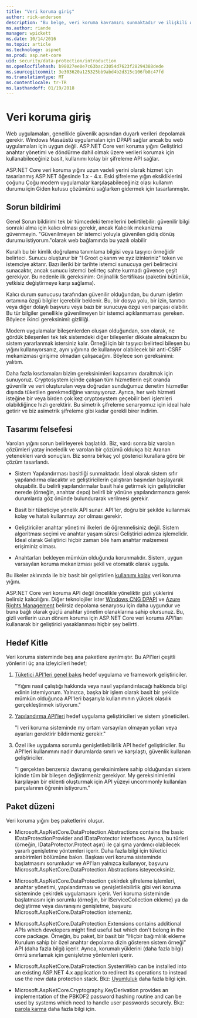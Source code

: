 ```yaml
---
title: "Veri koruma giriş"
author: rick-anderson
description: "Bu belge, veri koruma kavramını sunmaktadır ve ilişkili ASP.NET Core API tasarım ilkeleri özetlenmektedir."
ms.author: riande
manager: wpickett
ms.date: 10/14/2016
ms.topic: article
ms.technology: aspnet
ms.prod: asp.net-core
uid: security/data-protection/introduction
ms.openlocfilehash: b98027ee0e7c63bac23054d7623f28294388dede
ms.sourcegitcommit: 3e303620a125325bb9abd4b2d315c106fb8c47fd
ms.translationtype: MT
ms.contentlocale: tr-TR
ms.lasthandoff: 01/19/2018
---
```

# <a name="introduction-to-data-protection"></a>Veri koruma giriş

Web uygulamaları, genellikle güvenlik açısından duyarlı verileri depolamak gerekir. Windows Masaüstü uygulamaları için DPAPI sağlar ancak bu web uygulamaları için uygun değil. ASP.NET Core veri koruma yığını Geliştirici anahtar yönetimi ve döndürme dahil olmak üzere verileri korumak için kullanabileceğiniz basit, kullanımı kolay bir şifreleme API sağlar.

ASP.NET Core veri koruma yığını uzun vadeli yerini olarak hizmet için tasarlanmış <machineKey> ASP.NET öğesinde 1.x - 4.x. Eski şifreleme yığın eksikliklerini çoğunu Çoğu modern uygulamalar karşılaşabileceğiniz olası kullanım durumu için Giden kutusu çözümünü sağlarken gidermek için tasarlanmıştır.

## <a name="problem-statement"></a>Sorun bildirimi

Genel Sorun bildirimi tek bir tümcedeki temellerini belirtilebilir: güvenilir bilgi sonraki alma için kalıcı olması gerekir, ancak Kalıcılık mekanizma güvenmeyin. "Güvenilmeyen bir istemci yoluyla güvenilen gidiş dönüş durumu istiyorum."olarak web bağlamında bu yazılı olabilir

Kurallı bu bir kimlik doğrulama tanımlama bilgisi veya taşıyıcı örneğidir belirteci. Sunucu oluşturur bir "I Groot çıkarım ve xyz izinleriniz" token ve istemciye aktarır. Bazı ileriki bir tarihte istemci sunucuya geri belirtecini sunacaktır, ancak sunucu istemci belirteç sahte kurmadı güvence çeşit gerekiyor. Bu nedenle ilk gereksinim: Orijinallik Sertifikası (paketini bütünlük, yetkisiz değiştirmeye karşı sağlama).

Kalıcı durum sunucusu tarafından güvenilir olduğundan, bu durum işletim ortamına özgü bilgiler içerebilir beklenir. Bu, bir dosya yolu, bir izin, tanıtıcı veya diğer dolaylı başvuru veya bazı bir sunucuya özgü veri parçası olabilir. Bu tür bilgiler genellikle güvenilmeyen bir istemci açıklanmaması gereken. Böylece ikinci gereksinimi: gizliliği.

Modern uygulamalar bileşenlerden oluşan olduğundan, son olarak, ne gördük bileşenleri tek tek sistemdeki diğer bileşenler dikkate almaksızın bu sistem yararlanmak istersiniz kalır. Örneği için bir taşıyıcı belirteci bileşen bu yığını kullanıyorsanız, aynı yığınına de kullanıyor olabilecek bir anti-CSRF mekanizması girişime olmadan çalışacağını. Böylece son gereksinimi: yalıtım.

Daha fazla kısıtlamaları bizim gereksinimleri kapsamını daraltmak için sunuyoruz. Cryptosystem içinde çalışan tüm hizmetlerin eşit oranda güvenilir ve veri oluşturulan veya doğrudan sunduğumuz denetim hizmetler dışında tüketilen gerekmediğine varsayıyoruz. Ayrıca, her web hizmeti isteğine bir veya birden çok kez cryptosystem geçebilir beri işlemleri olabildiğince hızlı gerektirir. Bu simetrik şifreleme senaryomuz için ideal hale getirir ve biz asimetrik şifreleme gibi kadar gerekli birer indirim.

## <a name="design-philosophy"></a>Tasarımı felsefesi

Varolan yığını sorun belirleyerek başlatıldı. Biz, vardı sonra biz varolan çözümleri yatay inceledik ve varolan bir çözümü oldukça biz Aranan yetenekleri vardı sonuçları. Biz sonra birkaç yol gösterici kurallara göre bir çözüm tasarlandı.

* Sistem Yapılandırması basitliği sunmaktadır. İdeal olarak sistem sıfır yapılandırma olacaktır ve geliştiricilerin çalıştıran başından başlayarak oluşabilir. Bu belirli yapılandırmalar basit hale getirmek için geliştiriciler nerede (örneğin, anahtar depo) belirli bir yönüne yapılandırmanıza gerek durumlarda göz önünde bulundurarak verilmesi gerekir.

* Basit bir tüketiciye yönelik API sunar. API'ler, doğru bir şekilde kullanmak kolay ve hatalı kullanmayı zor olması gerekir.

* Geliştiriciler anahtar yönetimi ilkeleri de öğrenmelisiniz değil. Sistem algoritması seçimi ve anahtar yaşam süresi Geliştirici adınıza işlemelidir. İdeal olarak Geliştirici hiçbir zaman bile ham anahtar malzemesi erişiminiz olması.

* Anahtarları bekleyen mümkün olduğunda korunmalıdır. Sistem, uygun varsayılan koruma mekanizması şekil ve otomatik olarak uygula.

Bu ilkeler aklınızda ile biz basit bir geliştirilen [kullanımı kolay](using-data-protection.md) veri koruma yığını.

ASP.NET Core veri koruma API değil öncelikle yöneliktir gizli yüklerini belirsiz kalıcılığını. Diğer teknolojiler ister [Windows CNG DPAPI](https://msdn.microsoft.com/library/windows/desktop/hh706794%28v=vs.85%29.aspx) ve [Azure Rights Management](https://docs.microsoft.com/rights-management/) belirsiz depolama senaryosu için daha uygundur ve buna bağlı olarak güçlü anahtar yönetim olanaklarına sahip olursunuz. Bu, gizli verilerin uzun dönem koruma için ASP.NET Core veri koruma API'ları kullanarak bir geliştirici yasaklanması hiçbir şey belirtti.

## <a name="audience"></a>Hedef Kitle

Veri koruma sisteminde beş ana paketlere ayrılmıştır. Bu API'leri çeşitli yönlerini üç ana izleyicileri hedef;

1. [Tüketici API'leri genel bakış](consumer-apis/overview.md) hedef uygulama ve framework geliştiriciler.

   "Yığını nasıl çalıştığı hakkında veya nasıl yapılandırılacağı hakkında bilgi edinin istemiyorum. Yalnızca, başka bir işlem olarak basit bir şekilde mümkün olduğunca API'leri başarıyla kullanımının yüksek olasılık gerçekleştirmek istiyorum."

2. [Yapılandırma API'leri](configuration/overview.md) hedef uygulama geliştiricileri ve sistem yöneticileri.

   "I veri koruma sisteminde my ortam varsayılan olmayan yolları veya ayarları gerektirir bildirmeniz gerekir."

3. Özel ilke uygulama sorumlu genişletilebilirlik API hedef geliştiriciler. Bu API'leri kullanımını nadir durumlarda sınırlı ve karşılaştı, güvenlik kullanan geliştiriciler.

   "I gerçekten benzersiz davranış gereksinimlere sahip olduğundan sistem içinde tüm bir bileşen değiştirmeniz gerekiyor. My gereksinimlerini karşılayan bir eklenti oluşturmak için API yüzeyi uncommonly kullanılan parçalarının öğrenin istiyorum."

## <a name="package-layout"></a>Paket düzeni

Veri koruma yığını beş paketlerini oluşur.

* Microsoft.AspNetCore.DataProtection.Abstractions contains the basic IDataProtectionProvider and IDataProtector interfaces. Ayrıca, bu türleri (örneğin, IDataProtector.Protect aşırı) ile çalışma yardımcı olabilecek yararlı genişletme yöntemleri içerir. Daha fazla bilgi için tüketici arabirimleri bölümüne bakın. Başkası veri koruma sisteminde başlatmasını sorumludur ve API'ları yalnızca kullanıyor, başvuru Microsoft.AspNetCore.DataProtection.Abstractions isteyeceksiniz.

* Microsoft.AspNetCore.DataProtection çekirdek şifreleme işlemleri, anahtar yönetimi, yapılandırması ve genişletilebilirlik gibi veri koruma sisteminde çekirdek uygulamasını içerir. Veri koruma sisteminde başlatmasını için sorumlu (örneğin, bir IServiceCollection ekleme) ya da değiştirme veya davranışını genişletme, başvuru Microsoft.AspNetCore.DataProtection istemeniz.

* Microsoft.AspNetCore.DataProtection.Extensions contains additional APIs which developers might find useful but which don't belong in the core package. Örneğin, bu paket, bir basit bir "Hiçbir bağımlılık ekleme Kurulum sahip bir özel anahtar depolama dizin gösteren sistem örneği" API (daha fazla bilgi) içerir. Ayrıca, korumalı yüklerini (daha fazla bilgi) ömrü sınırlamak için genişletme yöntemleri içerir.

* Microsoft.AspNetCore.DataProtection.SystemWeb can be installed into an existing ASP.NET 4.x application to redirect its <machineKey> operations to instead use the new data protection stack. Bkz: [Uyumluluk](compatibility/replacing-machinekey.md#compatibility-replacing-machinekey) daha fazla bilgi için.

* Microsoft.AspNetCore.Cryptography.KeyDerivation provides an implementation of the PBKDF2 password hashing routine and can be used by systems which need to handle user passwords securely. Bkz: [parola karma](consumer-apis/password-hashing.md) daha fazla bilgi için.
